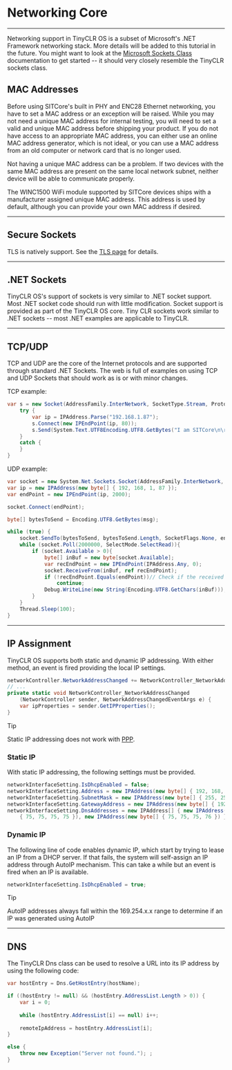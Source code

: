 # Networking Core
---
Networking support in TinyCLR OS is a subset of Microsoft's .NET Framework networking stack. More details will be added to this tutorial in the future. You might want to look at the [Microsoft Sockets Class]( https://docs.microsoft.com/en-us/dotnet/api/system.net.sockets.socket?view=netframework-4.8) documentation to get started -- it should very closely resemble the TinyCLR sockets class.

## MAC Addresses
Before using SITCore's built in PHY and ENC28 Ethernet networking, you have to set a MAC address or an exception will be raised. While you may not need a unique MAC address for internal testing, you will need to set a valid and unique MAC address before shipping your product. If you do not have access to an appropriate MAC address, you can either use an online MAC address generator, which is not ideal, or you can use a MAC address from an old computer or network card that is no longer used.

Not having a unique MAC address can be a problem. If two devices with the same MAC address are present on the same local network subnet, neither device will be able to communicate properly.

The WINC1500 WiFi module supported by SITCore devices ships with a manufacturer assigned unique MAC address. This address is used by default, although you can provide your own MAC address if desired.

---

## Secure Sockets
TLS is natively support. See the [TLS page](tls.md) for details.

---

## .NET Sockets
TinyCLR OS's support of sockets is very similar to .NET socket support. Most .NET socket code should run with little modification. Socket support is provided as part of the TinyCLR OS core. Tiny CLR sockets work similar to .NET sockets -- most .NET examples are applicable to TinyCLR.

---

## TCP/UDP
TCP and UDP are the core of the Internet protocols and are supported through standard .NET Sockets. The web is full of examples on using TCP and UDP Sockets that should work as is or with minor changes.

TCP example:
```cs
var s = new Socket(AddressFamily.InterNetwork, SocketType.Stream, ProtocolType.Tcp)){               
    try {
        var ip = IPAddress.Parse("192.168.1.87");                 
        s.Connect(new IPEndPoint(ip, 80));           
        s.Send(System.Text.UTF8Encoding.UTF8.GetBytes("I am SITCore\n\r"));
    }
    catch {
    }               
}
```

UDP example:
```cs
var socket = new System.Net.Sockets.Socket(AddressFamily.InterNetwork, SocketType.Dgram, ProtocolType.Udp);
var ip = new IPAddress(new byte[] { 192, 168, 1, 87 });
var endPoint = new IPEndPoint(ip, 2000);

socket.Connect(endPoint);

byte[] bytesToSend = Encoding.UTF8.GetBytes(msg);

while (true) {
    socket.SendTo(bytesToSend, bytesToSend.Length, SocketFlags.None, endPoint);
    while (socket.Poll(2000000, SelectMode.SelectRead)){
        if (socket.Available > 0){
            byte[] inBuf = new byte[socket.Available];
            var recEndPoint = new IPEndPoint(IPAddress.Any, 0);
            socket.ReceiveFrom(inBuf, ref recEndPoint);
            if (!recEndPoint.Equals(endPoint))// Check if the received packet is from the 192.168.0.2
                continue;
            Debug.WriteLine(new String(Encoding.UTF8.GetChars(inBuf)));
        }
    }
    Thread.Sleep(100);
}     
```

---

## IP Assignment
TinyCLR OS supports both static and dynamic IP addressing. With either method, an event is fired providing the local IP settings.

```cs
networkController.NetworkAddressChanged += NetworkController_NetworkAddressChanged;
// ...
private static void NetworkController_NetworkAddressChanged
    (NetworkController sender, NetworkAddressChangedEventArgs e) {
    var ipProperties = sender.GetIPProperties();
}
```

> [!Tip]
> Static IP addressing does not work with [PPP](ppp.md).

### Static IP

With static IP addressing, the following settings must be provided.

```cs
networkInterfaceSetting.IsDhcpEnabled = false;
networkInterfaceSetting.Address = new IPAddress(new byte[] { 192, 168, 1, 122 });
networkInterfaceSetting.SubnetMask = new IPAddress(new byte[] { 255, 255, 255, 0 });
networkInterfaceSetting.GatewayAddress = new IPAddress(new byte[] { 192, 168, 1, 1 });
networkInterfaceSetting.DnsAddresses = new IPAddress[] { new IPAddress(new byte[]
    { 75, 75, 75, 75 }), new IPAddress(new byte[] { 75, 75, 75, 76 }) };
```
### Dynamic IP

The following line of code enables dynamic IP, which start by trying to lease an IP from a DHCP server. If that fails, the system will self-assign an IP address through AutoIP mechanism. This can take a while but an event is fired when an IP is available.

```cs
networkInterfaceSetting.IsDhcpEnabled = true;
```

> [!Tip]
> AutoIP addresses always fall within the 169.254.x.x range to determine if an IP was generated using AutoIP

---

## DNS
The TinyCLR Dns class can be used to resolve a URL into its IP address by using the following code:

```cs
var hostEntry = Dns.GetHostEntry(hostName);

if ((hostEntry != null) && (hostEntry.AddressList.Length > 0)) {
    var i = 0;
    
    while (hostEntry.AddressList[i] == null) i++;
    
    remoteIpAddress = hostEntry.AddressList[i];
}

else {
    throw new Exception("Server not found."); ;
}
```
